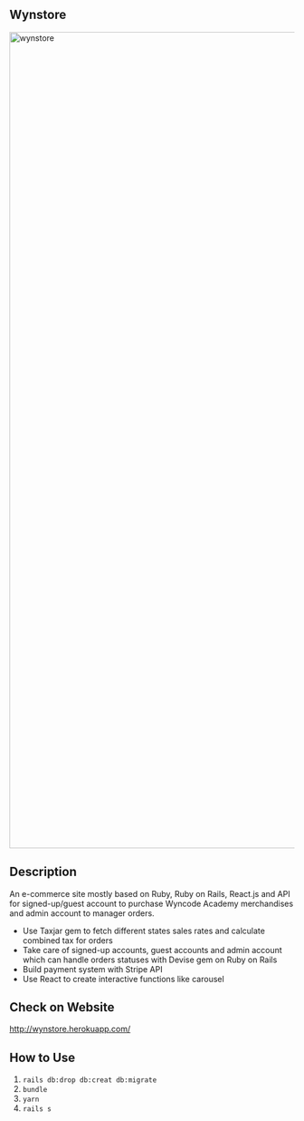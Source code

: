 ## Wynstore

<img width="1440" alt="wynstore" src="https://user-images.githubusercontent.com/55222951/72000513-79f2a780-3211-11ea-9c9e-1d7f4e60a5eb.png">

## Description

An e-commerce site mostly based on Ruby, Ruby on Rails, React.js and API for signed-up/guest account to purchase Wyncode Academy merchandises and admin account to manager orders.
* Use Taxjar gem to fetch different states sales rates and calculate combined tax for orders
* Take care of signed-up accounts, guest accounts and admin account which can handle orders statuses with Devise gem on Ruby on Rails
* Build payment system with Stripe API
* Use React to create interactive functions like carousel

## Check on Website

http://wynstore.herokuapp.com/

## How to Use

1. `rails db:drop db:creat db:migrate` 
2. `bundle`
3. `yarn`
4.  `rails s`
